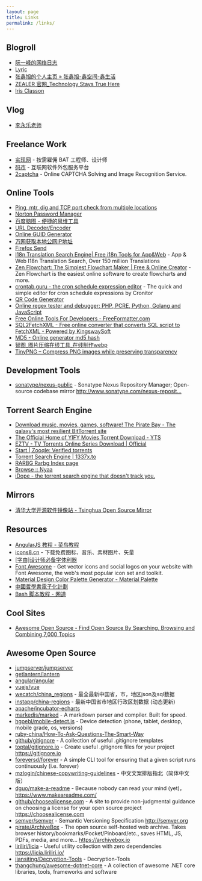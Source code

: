```yaml
---
layout: page
title: Links
permalink: /links/
---
```


## Blogroll

- [阮一峰的网络日志](http://www.ruanyifeng.com/blog/)
- [Lyric](https://lyric.im/)
- [张鑫旭的个人主页 » 张鑫旭-鑫空间-鑫生活](https://www.zhangxinxu.com/)
- [ZEALER 官网_Technology Stays True Here](https://www.zealer.com/)
- [Iris Classon](http://irisclasson.com/)

## Vlog

- [李永乐老师](https://www.ixigua.com/home/4234740937/)

## Freelance Work

- [实现网](https://shixian.com/) - 按需雇佣 BAT 工程师、设计师
- [码市](https://codemart.com/) - 互联网软件外包服务平台
- [2captcha](https://2captcha.com/) - Online CAPTCHA Solving and Image Recognition Service.

## Online Tools

- [Ping, mtr, dig and TCP port check from multiple locations](http://port.ping.pe/)
- [Norton Password Manager](https://my.norton.com/extspa/passwordmanager?path=pwd-gen)
- [百度脑图 - 便捷的思维工具](https://naotu.baidu.com/)
- [URL Decoder/Encoder](https://meyerweb.com/eric/tools/dencoder/)
- [Online GUID Generator](https://www.guidgenerator.com/online-guid-generator.aspx)
- [万网获取本地公网IP地址](http://www.net.cn/static/customercare/yourip.asp)
- [Firefox Send](https://send.firefox.com/)
- [I18n Translation Search Engine| Free i18n Tools for App&Web](https://i18ns.com/) - App & Web I18n Translation Search, Over 150 million Translations
- [Zen Flowchart: The Simplest Flowchart Maker | Free & Online Creator](https://www.zenflowchart.com/) - Zen Flowchart is the easiest online software to create flowcharts and more.
- [crontab.guru - the cron schedule expression editor](https://crontab.guru/) - The quick and simple editor for cron schedule expressions by Cronitor
- [QR Code Generator](https://www.the-qrcode-generator.com/)
- [Online regex tester and debugger: PHP, PCRE, Python, Golang and JavaScript](https://regex101.com/)
- [Free Online Tools For Developers - FreeFormatter.com](https://www.freeformatter.com/)
- [SQL2FetchXML - Free online converter that converts SQL script to FetchXML - Powered by KingswaySoft](http://sql2fetchxml.com/)
- [MD5 - Online generator md5 hash](http://www.md5.cz/)
- [智图_图片压缩在线工具_在线制作webp](https://zhitu.isux.us/)
- [TinyPNG – Compress PNG images while preserving transparency](https://tinypng.com/)

## Development Tools

- [sonatype/nexus-public](https://github.com/sonatype/nexus-public) - Sonatype Nexus Repository Manager; Open-source codebase mirror <http://www.sonatype.com/nexus-reposit…>

## Torrent Search Engine

- [Download music, movies, games, software! The Pirate Bay - The galaxy's most resilient BitTorrent site](https://thepiratebay.org/)
- [The Official Home of YIFY Movies Torrent Download - YTS](https://yts.mx/)
- [EZTV - TV Torrents Online Series Download | Official](https://eztv.io/)
- [Start | Zooqle: Verified torrents](https://zooqle.com/)
- [Torrent Search Engine | 1337x.to](https://1337x.to/)
- [RARBG Rarbg Index page](https://rarbg.to/index27.php)
- [Browse :: Nyaa](https://nyaa.si/)
- [iDope - the torrent search engine that doesn't track you.](https://idope.se/)

## Mirrors

- [清华大学开源软件镜像站 - Tsinghua Open Source Mirror](https://mirrors.tuna.tsinghua.edu.cn/)

## Resources

- [AngularJS 教程 - 菜鸟教程](https://www.runoob.com/angularjs/angularjs-tutorial.html)
- [icons8.cn](https://icons8.cn/) - 下载免费图标、音乐、素材图片、矢量
- [[字由]设计师必备字体利器](https://www.hellofont.cn/)
- [Font Awesome](https://fontawesome.com/) - Get vector icons and social logos on your website with Font Awesome, the web's most popular icon set and toolkit.
- [Material Design Color Palette Generator - Material Palette](https://www.materialpalette.com/)
- [中國哲學書電子化計劃](https://ctext.org/zh)
- [Bash 脚本教程 - 网道](https://wangdoc.com/bash/)

## Cool Sites

- [Awesome Open Source - Find Open Source By Searching, Browsing and Combining 7,000 Topics](https://awesomeopensource.com/)

## Awesome Open Source

- [jumpserver/jumpserver](https://github.com/jumpserver/jumpserver)
- [getlantern/lantern](https://github.com/getlantern/lantern)
- [angular/angular](https://github.com/angular/angular)
- [vuejs/vue](https://github.com/vuejs/vue)
- [wecatch/china_regions](https://github.com/wecatch/china_regions) - 最全最新中国省，市，地区json及sql数据
- [instapp/china-regions](https://github.com/instapp/china-regions) - 最新中国省市地区行政区划数据 (动态更新)
- [apache/incubator-echarts](https://github.com/apache/incubator-echarts)
- [markedjs/marked](https://github.com/markedjs/marked) - A markdown parser and compiler. Built for speed.
- [hgoebl/mobile-detect.js](https://github.com/hgoebl/mobile-detect.js) - Device detection (phone, tablet, desktop, mobile grade, os, versions)
- [ruby-china/How-To-Ask-Questions-The-Smart-Way](https://github.com/ruby-china/How-To-Ask-Questions-The-Smart-Way)
- [github/gitignore](https://github.com/github/gitignore) - A collection of useful .gitignore templates
- [toptal/gitignore.io](https://github.com/toptal/gitignore.io) - Create useful .gitignore files for your project <https://gitignore.io>
- [foreversd/forever](https://github.com/foreversd/forever) - A simple CLI tool for ensuring that a given script runs continuously (i.e. forever)
- [mzlogin/chinese-copywriting-guidelines](https://github.com/mzlogin/chinese-copywriting-guidelines) - 中文文案排版指北（简体中文版）
- [dguo/make-a-readme](https://github.com/dguo/make-a-readme) - Because nobody can read your mind (yet)，<https://www.makeareadme.com/>
- [github/choosealicense.com](https://github.com/github/choosealicense.com) - A site to provide non-judgmental guidance on choosing a license for your open source project <https://choosealicense.com>
- [semver/semver](https://github.com/semver/semver) - Semantic Versioning Specification <http://semver.org>
- [pirate/ArchiveBox](https://github.com/pirate/ArchiveBox) - The open source self-hosted web archive. Takes browser history/bookmarks/Pocket/Pinboard/etc., saves HTML, JS, PDFs, media, and more... <https://archivebox.io>
- [liriliri/licia](https://github.com/liriliri/licia) - Useful utility collection with zero dependencies <https://licia.liriliri.io/>
- [jiansiting/Decryption-Tools](https://github.com/jiansiting/Decryption-Tools) - Decryption-Tools
- [thangchung/awesome-dotnet-core](https://github.com/thangchung/awesome-dotnet-core) - A collection of awesome .NET core libraries, tools, frameworks and software
